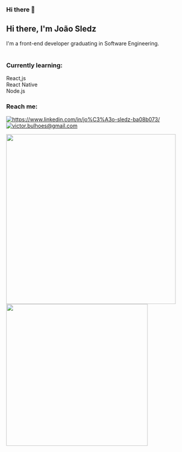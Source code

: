 ### Hi there 👋

## Hi there, I'm João Sledz

I'm a front-end developer graduating in Software Engineering.
<br/>
<br/>

### Currently learning:

React,js <br/>
React Native  <br/>
Node.js <br/>

### Reach me:
<p align="left">
  <a href="https://www.linkedin.com/in/jo%C3%A3o-sledz-ba08b073/">
    <img alt="https://www.linkedin.com/in/jo%C3%A3o-sledz-ba08b073/" src="https://img.shields.io/badge/Grhamm%20Pabst-2c71cd?style=flat&logo=linkedin&logoColor=white" />
  </a>
  <a href="victor.bulhoes@gmail.com">
    <img alt="victor.bulhoes@gmail.com" src="https://img.shields.io/badge/victor.bulhoes@gmail.com-2c71cd?style=flat&logo=gmail&logoColor=white" />
  </a>
</p>

<p>
<img width="453.5" src="https://github-readme-stats.vercel.app/api?username=joaosledz&bg_color=ffffff13&text_color=fff&border_radius=10&border_color=00000000&show_icons=true" />

  <img width="378.95" src="https://github-readme-stats.vercel.app/api/top-langs/?username=joaosledz&layout=compact&bg_color=ffffff13&text_color=fff&border_radius=10&border_color=00000000" />
  </p>

